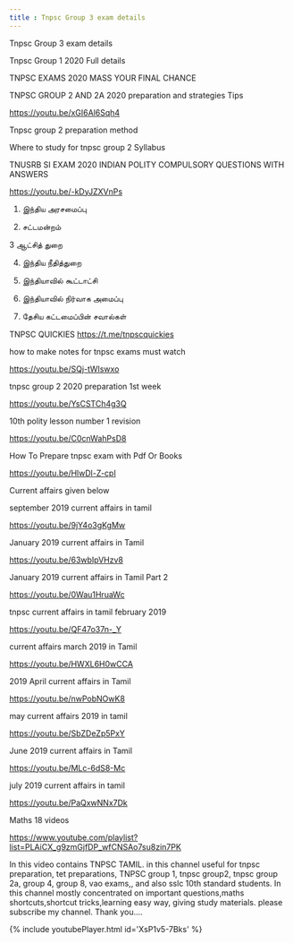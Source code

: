 ```yaml
---
title : Tnpsc Group 3 exam details
---
```


Tnpsc Group 3 exam details

Tnpsc Group 1 2020 Full details

TNPSC EXAMS 2020 MASS YOUR FINAL CHANCE

TNPSC GROUP 2 AND 2A 2020 preparation and strategies Tips

https://youtu.be/xGI6Al6Sqh4

Tnpsc group 2 preparation method

Where to study for tnpsc group 2 Syllabus

TNUSRB SI EXAM 2020 INDIAN POLITY COMPULSORY QUESTIONS WITH ANSWERS

https://youtu.be/-kDyJZXVnPs

1. இந்திய அரசமைப்பு

2. சட்டமன்றம் 

3 ஆட்சித் துறை

4. இந்திய நீதித்துறை

5. இந்தியாவில் கூட்டாட்சி

6. இந்தியாவில் நிர்வாக அமைப்பு

7. தேசிய கட்டமைப்பின் சவால்கள்

TNPSC QUICKIES
https://t.me/tnpscquickies

how to make notes for tnpsc exams must watch

https://youtu.be/SQj-tWIswxo

tnpsc group 2 2020 preparation 1st week

https://youtu.be/YsCSTCh4g3Q

10th polity lesson number 1 revision

https://youtu.be/C0cnWahPsD8

How To Prepare tnpsc exam with Pdf Or Books

https://youtu.be/HlwDl-Z-cpI

Current affairs given below 

september 2019 current affairs in tamil

https://youtu.be/9jY4o3gKgMw

January 2019 current affairs in Tamil

https://youtu.be/63wbIpVHzv8

January 2019 current affairs in Tamil Part 2

https://youtu.be/0Wau1HruaWc

tnpsc current affairs in tamil february 2019

https://youtu.be/QF47o37n-_Y

current affairs march 2019 in Tamil

https://youtu.be/HWXL6H0wCCA

2019 April current affairs in Tamil

https://youtu.be/nwPobNOwK8

may current affairs 2019 in tamil

https://youtu.be/SbZDeZp5PxY

June 2019 current affairs in Tamil

https://youtu.be/MLc-6dS8-Mc

july 2019 current affairs in tamil

https://youtu.be/PaQxwNNx7Dk

Maths 18 videos

https://www.youtube.com/playlist?list=PLAiCX_g9zmGjfDP_wfCNSAo7su8zin7PK

In this video contains TNPSC TAMIL. in this channel useful for tnpsc preparation, tet preparations, TNPSC group 1, tnpsc group2, tnpsc group 2a, group 4, group 8, vao exams,, and also sslc 10th standard students. In this channel mostly concentrated on important questions,maths shortcuts,shortcut tricks,learning easy way, giving study materials. please subscribe my channel. Thank you....



{% include youtubePlayer.html id='XsP1v5-7Bks' %}
